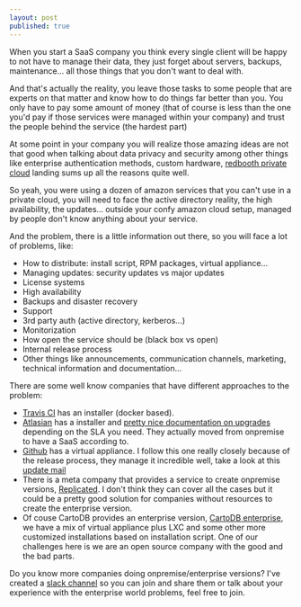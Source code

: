 ```yaml
---
layout: post
published: true
---
```


When you start a SaaS company you think every single client will be happy to not have to manage
their data, they just forget about servers, backups, maintenance... all those things that you don't
want to deal with.

And that's actually the reality, you leave those tasks to some people that are experts on that
matter and know how to do things far better than you. You only have to pay some amount of money (that of
course is less than the one you'd pay if those services were managed within your company) and trust
the people behind the service (the hardest part)

At some point in your company you will realize those amazing ideas are not that good when talking
about data privacy and security among other things like enterprise authentication methods, custom
hardware, [redbooth private cloud](https://redbooth.com/private-cloud) landing sums up all the reasons quite well.

So yeah, you were using a dozen of amazon services that you can't use in a private cloud, you will
need to face the active directory reality, the high availability, the updates... outside your confy
amazon cloud setup, managed by people don't know anything about your service.

And the problem, there is a little information out there, so you will face a lot of problems, like:

- How to distribute: install script, RPM packages, virtual appliance...
- Managing updates: security updates vs major updates
- License systems
- High availability 
- Backups and disaster recovery
- Support
- 3rd party auth (active directory, kerberos...)
- Monitorization
- How open the service should be (black box vs open)
- Internal release process
- Other things like announcements, communication channels, marketing, technical information and
  documentation...

There are some well know companies that have different approaches to the problem:

- [Travis CI](https://enterprise.travis-ci.com/docs) has an installer (docker based).
- [Atlasian](https://confluence.atlassian.com/adminjiraserver070/installing-jira-applications-on-linux-749382634.html) has a installer and [pretty nice documentation on upgrades](https://confluence.atlassian.com/adminjiraserver070/upgrading-jira-applications-749382701.html) depending on the SLA you need. They actually moved from onpremise to have a SaaS according to.
- [Github](https://enterprise.github.com/home) has a virtual appliance. I follow this
  one really closely because of the release process, they manage it incredible well, take a look at this [update
  mail](http://github.cmail20.com/t/ViewEmail/i/E1FF4F9947CDE5EE/EEEF9C15731A5DA59A8E73400EDACAB4)
- There is a meta company that provides a service to create onpremise versions, [Replicated](http://www.replicated.com/). I don't think they can cover all the cases but it could be a pretty good solution for companies without resources to create the enterprise version.
- Of couse CartoDB provides an enterprise version, [CartoDB enterprise](https://cartodb.com/enterprise), we have a mix of virtual appliance plus LXC and some other more customized installations based on installation script. One of our challenges here is we are an open source company with the good and the bad parts.

Do you know more companies doing onpremise/enterprise versions? I've created a [slack channel](https://saastoonpremise.slack.com/) so you can join and share them or talk about your experience with the enterprise world problems, feel free to join.
